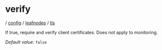 # verify

/ [config](/ref/config/index.md) / [leafnodes](/ref/config/config/leafnodes/index.md) / [tls](/ref/config/config/leafnodes/tls/index.md) 

If true, require and verify client certificates. Does not apply to monitoring.

*Default value*: `false`
